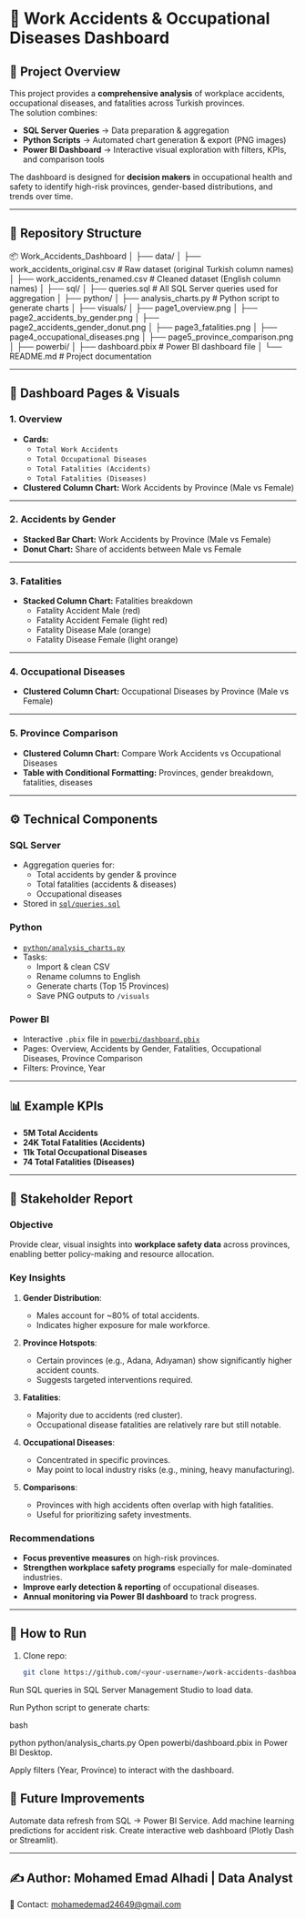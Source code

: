 # 🚧 Work Accidents & Occupational Diseases Dashboard

## 📖 Project Overview
This project provides a **comprehensive analysis** of workplace accidents, occupational diseases, and fatalities across Turkish provinces.  
The solution combines:

- **SQL Server Queries** → Data preparation & aggregation  
- **Python Scripts** → Automated chart generation & export (PNG images)  
- **Power BI Dashboard** → Interactive visual exploration with filters, KPIs, and comparison tools  

The dashboard is designed for **decision makers** in occupational health and safety to identify high-risk provinces, gender-based distributions, and trends over time.

---

## 📂 Repository Structure
📦 Work_Accidents_Dashboard
│
├── data/
│ ├── work_accidents_original.csv # Raw dataset (original Turkish column names)
│ ├── work_accidents_renamed.csv # Cleaned dataset (English column names)
│
├── sql/
│ ├── queries.sql # All SQL Server queries used for aggregation
│
├── python/
│ ├── analysis_charts.py # Python script to generate charts
│
├── visuals/
│ ├── page1_overview.png
│ ├── page2_accidents_by_gender.png
│ ├── page2_accidents_gender_donut.png
│ ├── page3_fatalities.png
│ ├── page4_occupational_diseases.png
│ ├── page5_province_comparison.png
│
├── powerbi/
│ ├── dashboard.pbix # Power BI dashboard file
│
└── README.md # Project documentation 

---

## 🎯 Dashboard Pages & Visuals

### **1. Overview**
- **Cards:**
  - `Total Work Accidents` 
  - `Total Occupational Diseases`
  - `Total Fatalities (Accidents)`
  - `Total Fatalities (Diseases)` 
- **Clustered Column Chart:** Work Accidents by Province (Male vs Female)

---

### **2. Accidents by Gender**
- **Stacked Bar Chart:** Work Accidents by Province (Male vs Female)  
- **Donut Chart:** Share of accidents between Male vs Female

---

### **3. Fatalities**
- **Stacked Column Chart:** Fatalities breakdown  
  - Fatality Accident Male (red)  
  - Fatality Accident Female (light red)  
  - Fatality Disease Male (orange)  
  - Fatality Disease Female (light orange)  

---

### **4. Occupational Diseases**
- **Clustered Column Chart:** Occupational Diseases by Province (Male vs Female)

---

### **5. Province Comparison**
- **Clustered Column Chart:** Compare Work Accidents vs Occupational Diseases  
- **Table with Conditional Formatting:** Provinces, gender breakdown, fatalities, diseases  

---

## ⚙️ Technical Components

### **SQL Server**
- Aggregation queries for:
  - Total accidents by gender & province  
  - Total fatalities (accidents & diseases)  
  - Occupational diseases  
- Stored in [`sql/queries.sql`](./sql/queries.sql)

### **Python**
- [`python/analysis_charts.py`](./python/analysis_charts.py)  
- Tasks:
  - Import & clean CSV  
  - Rename columns to English  
  - Generate charts (Top 15 Provinces)  
  - Save PNG outputs to `/visuals`  

### **Power BI**
- Interactive `.pbix` file in [`powerbi/dashboard.pbix`](./powerbi/dashboard.pbix)  
- Pages: Overview, Accidents by Gender, Fatalities, Occupational Diseases, Province Comparison  
- Filters: Province, Year  

---

## 📊 Example KPIs 
- **5M Total Accidents**  
- **24K Total Fatalities (Accidents)**  
- **11k Total Occupational Diseases**  
- **74 Total Fatalities (Diseases)**  


---

## 📑 Stakeholder Report

### **Objective**
Provide clear, visual insights into **workplace safety data** across provinces, enabling better policy-making and resource allocation.

### **Key Insights**
1. **Gender Distribution**:  
   - Males account for ~80% of total accidents.  
   - Indicates higher exposure for male workforce.  

2. **Province Hotspots**:  
   - Certain provinces (e.g., Adana, Adıyaman) show significantly higher accident counts.  
   - Suggests targeted interventions required.  

3. **Fatalities**:  
   - Majority due to accidents (red cluster).  
   - Occupational disease fatalities are relatively rare but still notable.  

4. **Occupational Diseases**:  
   - Concentrated in specific provinces.  
   - May point to local industry risks (e.g., mining, heavy manufacturing).  

5. **Comparisons**:  
   - Provinces with high accidents often overlap with high fatalities.  
   - Useful for prioritizing safety investments.  

### **Recommendations**
- **Focus preventive measures** on high-risk provinces.  
- **Strengthen workplace safety programs** especially for male-dominated industries.  
- **Improve early detection & reporting** of occupational diseases.  
- **Annual monitoring via Power BI dashboard** to track progress.  

---

## 🚀 How to Run
1. Clone repo:  
   ```bash
   git clone https://github.com/<your-username>/work-accidents-dashboard.git
Run SQL queries in SQL Server Management Studio to load data.

Run Python script to generate charts:

bash 

python python/analysis_charts.py
Open powerbi/dashboard.pbix in Power BI Desktop.

Apply filters (Year, Province) to interact with the dashboard.

## 📌 Future Improvements
Automate data refresh from SQL → Power BI Service.
Add machine learning predictions for accident risk.
Create interactive web dashboard (Plotly Dash or Streamlit).

---

 ## ✍️ Author: **Mohamed Emad Alhadi | Data Analyst**
📧 Contact: mohamedemad24649@gmail.com
